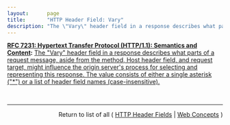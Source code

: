 ```yaml
---
layout:      page
title:       "HTTP Header Field: Vary"
description: "The \"Vary\" header field in a response describes what parts of a request message, aside from the method, Host header field, and request target, might influence the origin server's process for selecting and representing this response. The value consists of either a single asterisk (\"*\") or a list of header field names (case-insensitive)."
---
```


**[RFC 7231: Hypertext Transfer Protocol (HTTP/1.1): Semantics and Content](/specs/IETF/RFC/7231 "The Hypertext Transfer Protocol (HTTP) is an application-level protocol for distributed, collaborative, hypertext information systems. This document defines the semantics of HTTP/1.1 messages as expressed by request methods, request header fields, response status codes, and response header fields, along with the payload of messages (metadata and body content) and mechanisms for content negotiation."):** [The "Vary" header field in a response describes what parts of a request message, aside from the method, Host header field, and request target, might influence the origin server's process for selecting and representing this response. The value consists of either a single asterisk ("*") or a list of header field names (case-insensitive).](http://tools.ietf.org/html/rfc7231#section-7.1.4 "Read documentation for HTTP Header Field &#34;Vary&#34;")

<br/>
<hr/>

<p style="text-align: right">Return to list of all ( <a href="../http-headers">HTTP Header Fields</a> | <a href="../">Web Concepts</a> )</p>